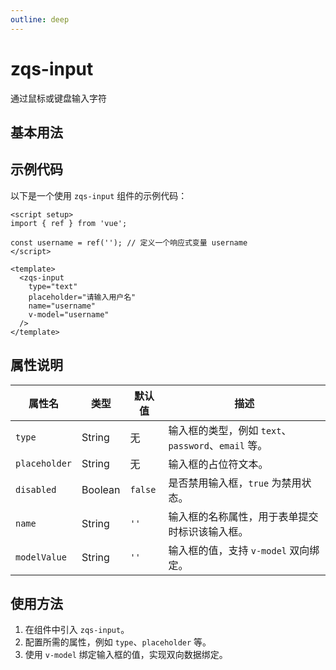 ```yaml
---
outline: deep
---
```



# zqs-input

通过鼠标或键盘输入字符

## 基本用法

<script setup>
import { ref } from 'vue';

const username = ref(''); // 定义一个响应式变量 username
</script>

<zqs-input 
  type="text" 
  placeholder="请输入用户名" 
  name="username"
  v-model="username"
/>


## 示例代码

以下是一个使用 `zqs-input` 组件的示例代码：

```vue
<script setup>
import { ref } from 'vue';

const username = ref(''); // 定义一个响应式变量 username
</script>

<template>
  <zqs-input 
    type="text" 
    placeholder="请输入用户名" 
    name="username"
    v-model="username"
  />
</template>
```

## 属性说明

| 属性名      | 类型    | 默认值   | 描述                                   |
|-------------|---------|----------|----------------------------------------|
| `type`      | String  | 无       | 输入框的类型，例如 `text`、`password`、`email` 等。 |
| `placeholder` | String | 无       | 输入框的占位符文本。                   |
| `disabled`  | Boolean | `false`  | 是否禁用输入框，`true` 为禁用状态。     |
| `name`      | String  | `''`     | 输入框的名称属性，用于表单提交时标识该输入框。 |
| `modelValue` | String | `''`     | 输入框的值，支持 `v-model` 双向绑定。   |

## 使用方法

1. 在组件中引入 `zqs-input`。
2. 配置所需的属性，例如 `type`、`placeholder` 等。
3. 使用 `v-model` 绑定输入框的值，实现双向数据绑定。

<GiscusComment />